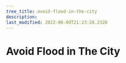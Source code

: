 ```yaml
---
tree_title: avoid-flood-in-the-city
description: 
last_modified: 2022-06-09T21:23:28.2328
---
```


# Avoid Flood in The City
